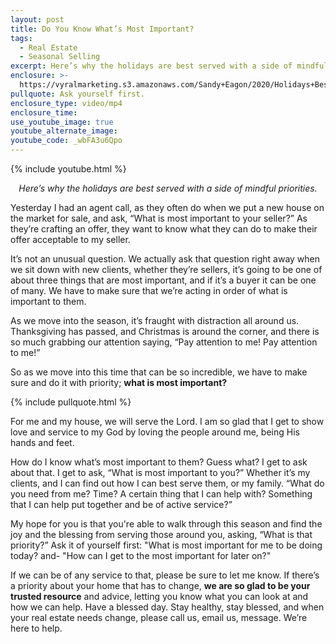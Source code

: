 ```yaml
---
layout: post
title: Do You Know What’s Most Important?
tags:
  - Real Estate
  - Seasonal Selling
excerpt: Here’s why the holidays are best served with a side of mindful priorities.
enclosure: >-
  https://vyralmarketing.s3.amazonaws.com/Sandy+Eagon/2020/Holidays+Best+Served+Up+with+Priority.mp4
pullquote: Ask yourself first.
enclosure_type: video/mp4
enclosure_time:
use_youtube_image: true
youtube_alternate_image:
youtube_code: _wbFA3u6Qpo
---
```


{% include youtube.html %}

<p style="text-align: center;"><em>Here’s why the holidays are best served with a side of mindful priorities.</em></p>

Yesterday I had an agent call, as they often do when we put a new house on the market for sale, and ask, “What is most important to your seller?” As they’re crafting an offer, they want to know what they can do to make their offer acceptable to my seller.

It’s not an unusual question. We actually ask that question right away when we sit down with new clients, whether they’re sellers, it’s going to be one of about three things that are most important, and if it’s a buyer it can be one of many. We have to make sure that we’re acting in order of what is important to them.

As we move into the season, it’s fraught with distraction all around us. Thanksgiving has passed, and Christmas is around the corner, and there is so much grabbing our attention saying, “Pay attention to me\! Pay attention to me\!” 

So as we move into this time that can be so incredible, we have to make sure and do it with priority; **what is most important?**

{% include pullquote.html %}

For me and my house, we will serve the Lord. I am so glad that I get to show love and service to my God by loving the people around me, being His hands and feet. 

How do I know what’s most important to them? Guess what? I get to ask about that. I get to ask, “What is most important to you?” Whether it’s my clients, and I can find out how I can best serve them, or my family. “What do you need from me? Time? A certain thing that I can help with? Something that I can help put together and be of active service?”

My hope for you is that you're able to walk through this season and find the joy and the blessing from serving those around you, asking, “What is that priority?” Ask it of yourself first: "What is most important for me to be doing today? and- "How can I get to the most important for later on?"

If we can be of any service to that, please be sure to let me know. If there’s a priority about your home that has to change, **we are so glad to be your trusted resource** and advice, letting you know what you can look at and how we can help. Have a blessed day. Stay healthy, stay blessed, and when your real estate needs change, please call us, email us, message. We’re here to help.